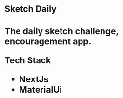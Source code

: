 <h1>Sketch Daily<h1>
<p>The daily sketch challenge, encouragement app.</p>

Tech Stack

- NextJs
- MaterialUi
